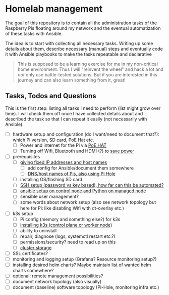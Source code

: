 # Homelab management

The goal of this repository is to contain all the administration tasks of the
Raspberry Pis floating around my network and the eventual automatization of
these tasks with Ansible.

The idea is to start with collecting all necessary tasks. Writing up some
details about them, describe necessary (manual) steps and eventually code it
with Ansible playbooks to make the tasks repeatable and declarative

> This is supposed to be a learning exercise for me in my non-critical home
> environment. Thus I will "reinvent the wheel" and hack a lot and _not_ only
> use battle-tested solutions. But if you are interested in this journey and can
> also learn something from it, great!

## Tasks, Todos and Questions

This is the first step: listing all tasks I need to perform (list might grow
over time). I will check them off once I have collected details about and
described the task so that I can repeat it easily (not necessarily with
Ansible).

- [ ] hardware setup and configuration (do I want/need to document that?): which
      Pi version, SD card, PoE Hat etc.
  - [ ] Power and internet for the Pi via [PoE HAT](docs/PoE-HAT.md)
  - [ ] Turning off Wifi, Bluetooth and HDMI (?) to
        [save power](docs/Power-saving.md)
- [ ] prerequisites
  - [ ] [giving fixed IP addresses and host names](docs/Static-IP-and-custom-hostname.md)
    - [ ] add config for Ansible/document them somewhere
    - [ ] [DNS/host names of Pis, also using Pi Hole](docs/Network.md)
  - [ ] installing OS/flashing SD card
  - [ ] [SSH setup (password vs key based), how far can this be automated?](docs/SSH-Setup.md)
  - [ ] [ansible setup on control node and Python on managed node](docs/Ansible.md)
  - [ ] sensible user management?
  - [ ] some words about network setup (also see network topology but here for
        Pi: like disabling Wifi with dt-overlay etc.)
- [ ] k3s setup
  - [ ] Pi config (memory and something else?) for k3s
  - [ ] [installing k3s (control plane or worker node)](docs/Kubernetes-Setup.md)
  - [ ] ability to uninstall
  - [ ] repair, diagnose (logs, systemctl restart etc.?)
  - [ ] permissions/security? need to read up on this
  - [ ] [cluster storage](docs/Storage.md)
- [ ] SSL certificates?
- [ ] monitoring and logging setup (Grafana? Resource monitoring setup?)
- [ ] installing desired helm charts? Maybe maintain list of wanted helm charts
      somewhere?
- [ ] optional: remote management possibilities?
- [ ] document network topology (also visually)
- [ ] document (baseline) software topology (Pi-Hole, monitoring infra etc.)
